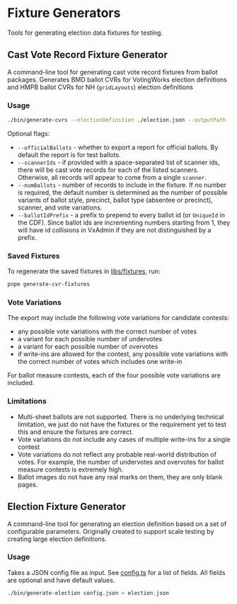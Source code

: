 # Fixture Generators

Tools for generating election data fixtures for testing.

## Cast Vote Record Fixture Generator

A command-line tool for generating cast vote record fixtures from ballot
packages. Generates BMD ballot CVRs for VotingWorks election definitions and
HMPB ballot CVRs for NH (`gridLayouts`) election definitions

### Usage

```bash
./bin/generate-cvrs --electionDefinition ./election.json --outputPath ./standard-cvr-fixture
```

Optional flags:

- `--officialBallots` - whether to export a report for official ballots. By
  default the report is for test ballots.
- `--scannerIds` - if provided with a space-separated list of scanner ids, there
  will be cast vote records for each of the listed scanners. Otherwise, all
  records will appear to come from a single `scanner`.
- `--numBallots` - number of records to include in the fixture. If no number is
  required, the default number is determined as the number of possible variants
  of ballot style, precinct, ballot type (absentee or precinct), scanner, and
  vote variations.
- `--ballotIdPrefix` - a prefix to prepend to every ballot id (or `UniqueId` in
  the CDF). Since ballot ids are incrementing numbers starting from 1, they will
  have id collisions in VxAdmin if they are not distinguished by a prefix.

### Saved Fixtures

To regenerate the saved fixtures in [libs/fixtures](../libs/fixtures), run:

```bash
pnpm generate-cvr-fixtures
```

### Vote Variations

The export may include the following vote variations for candidate contests:

- any possible vote variations with the correct number of votes
- a variant for each possible number of undervotes
- a variant for each possible number of overvotes
- if write-ins are allowed for the contest, any possible vote variations with
  the correct number of votes which includes one write-in

For ballot measure contests, each of the four possible vote variations are
included.

### Limitations

- Multi-sheet ballots are not supported. There is no underlying technical
  limitation, we just do not have the fixtures or the requirement yet to test
  this and ensure the fixtures are correct.
- Vote variations do not include any cases of multiple write-ins for a single
  contest
- Vote variations do not reflect any probable real-world distribution of votes.
  For example, the number of undervotes and overvotes for ballot measure
  contests is extremely high.
- Ballot images do not have any real marks on them, they are only blank pages.

## Election Fixture Generator

A command-line tool for generating an election definition based on a set of
configurable parameters. Originally created to support scale testing by creating
large election definitions.

### Usage

Takes a JSON config file as input. See
[config.ts](./src/generate-election/config.ts) for a list of fields. All fields
are optional and have default values.

```bash
./bin/generate-election config.json > election.json
```
